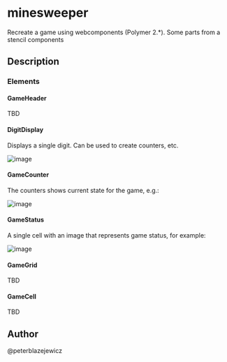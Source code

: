 # minesweeper

Recreate a game using webcomponents (Polymer 2.*). Some parts from a stencil components

## Description

### Elements

#### GameHeader

TBD

#### DigitDisplay

Displays a single digit. Can be used to create counters, etc.

![image](https://user-images.githubusercontent.com/14539/29753498-28fb84ce-8b73-11e7-92da-2dabda35b69c.png)

#### GameCounter

The counters shows current state for the game, e.g.:

![image](https://user-images.githubusercontent.com/14539/29753883-bdcffdf8-8b7a-11e7-904f-606a0bc3a394.png)

#### GameStatus

A single cell with an image that represents game status, for example:

![image](https://user-images.githubusercontent.com/14539/29793296-a1a11f4e-8c43-11e7-9353-e2fa9e1d90c7.png)

#### GameGrid

TBD

#### GameCell

TBD

## Author

@peterblazejewicz
